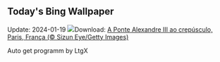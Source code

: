 ## Today's Bing Wallpaper
Update: 2024-01-19
![](https://www.bing.com/th?id=OHR.ParisBridge_PT-BR5007932654_UHD.jpg&w=1000)Download: [A Ponte Alexandre III ao crepúsculo, Paris, França (© Sizun Eye/Getty Images)](https://www.bing.com/th?id=OHR.ParisBridge_PT-BR5007932654_UHD.jpg)

Auto get programm by LtgX
